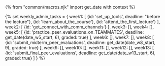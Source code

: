 {% from "common/macros.njk" import get_date with context %}

{% set weekly_admin_tasks = {
week1: [
  {id: 'set_up_tools', deadline: "before the lecture"},
  {id: 'learn_about_the_course'},
  {id: 'attend_the_first_lecture'}
],
week2: [
  {id: 'get_connect_with_comm_channels'}
],
week3: [],
week4: [],
week5: [
  {id: 'practice_peer_evaluations_on_TEAMMATES', deadline: get_date(date_w5_start, 6), graded: true}
],
week6: [],
week7: [],
week8: [
  {id: 'submit_midterm_peer_evaluations', deadline: get_date(date_w8_start, 9), graded: true}
],
week9: [],
week10: [],
week11: [],
week12: [],
week13: [
  {id: 'submit_final_peer_evaluations', deadline: get_date(date_w13_start, 6), graded: true}
]
} %}
